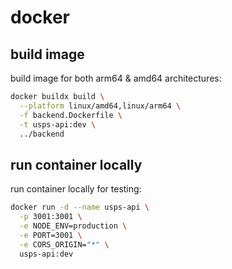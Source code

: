 # docker

## build image

build image for both arm64 & amd64 architectures:

```sh
docker buildx build \
  --platform linux/amd64,linux/arm64 \
  -f backend.Dockerfile \
  -t usps-api:dev \
  ../backend
```

## run container locally

run container locally for testing:

```sh
docker run -d --name usps-api \
  -p 3001:3001 \
  -e NODE_ENV=production \
  -e PORT=3001 \
  -e CORS_ORIGIN="*" \
  usps-api:dev
```
